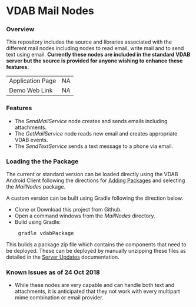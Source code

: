 # VDAB Mail Nodes
### Overview
This repository includes the source and libraries associated with the different mail nodes 
including nodes to read email, write mail and to send text using email.
<b> Currently these nodes are included in the standard VDAB server but the source is provided 
for anyone wishing to enhance these features.</b>

| | |
|  --- |  :---: |
| Application Page    | NA |
| Demo Web Link   | NA |

### Features
<ul>
<li>The <i>SendMailService</i> node creates and sends emails including attachments.
<li>The <i>GetMailService</i> node reads new email and creates appropriate VDAB events.
<li>The <i>SendTextService</i> sends a text message to a phone via email.
</ul>

### Loading the the Package
The current or standard version can be loaded directly using the VDAB Android Client following the directions
for [Adding Packages](https://vdabtec.com/vdab/docs/VDABGUIDE_AddingPackages.pdf) and selecting the <i>MailNodes</i> package.
 
A custom version can be built using Gradle following the direction below.

* Clone or Download this project from Github.
* Open a command windows from the <i>MailNodes</i> directory.
* Build using Gradle: <pre>      gradle vdabPackage</pre>

This builds a package zip file which contains the components that need to be deployed. These can be deployed by 
manually unzipping these files as detailed in the [Server Updates](https://vdabtec.com/vdab/docs/VDABGUIDE_ServerUpdates.pdf) 
 documentation.

### Known Issues as of 24 Oct  2018

* While these nodes are very capable and can handle both text and attachments, it is anticipated
that they not work with every multipart mime combination or email provider.


